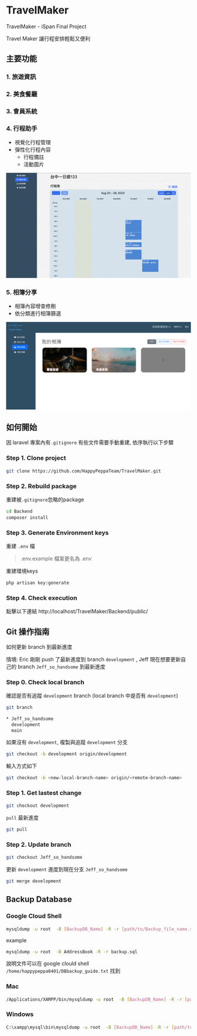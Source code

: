 # TravelMaker
TravelMaker - iSpan Final Project

Travel Maker 讓行程安排輕鬆又便利

## 主要功能

### 1. 旅遊資訊

### 2. 美食餐廳


### 3. 會員系統

### 4. 行程助手
- 視覺化行程管理
- 彈性化行程內容
  - 行程備註
  - 活動圖片

![journey](./demo_images/journey.png)
### 5. 相簿分享
- 相簿內容增查修刪
- 依分類進行相簿篩選
  
![image](./demo_images/album.png)


## 如何開始
因 laravel 專案內有`.gitignore` 有些文件需要手動重建, 依序執行以下步驟

### Step 1. Clone project 
```bash
git clone https://github.com/HappyPeppaTeam/TravelMaker.git
```

### Step 2. Rebuild package
重建被`.gitignore`忽略的package 
```bash
cd Backend
composer install
```

### Step 3. Generate Environment keys
重建 `.env` 檔
> .env.example 檔案更名為 .env

重建環境keys
```bash
php artisan key:generate
``` 
### Step 4. Check execution
點擊以下連結
http://localhost/TravelMaker/Backend/public/


## Git 操作指南

如何更新 branch 到最新進度

情境: Eric 剛剛 push 了最新進度到 branch `development` , Jeff 現在想要更新自己的 branch `Jeff_so_handsome` 到最新進度
### Step 0. Check local branch
確認是否有追蹤 `development` branch (local branch 中是否有 `development`) 

```bash
git branch
```

```
* Jeff_so_handsome
  development
  main
```

如果沒有 `development`, 複製與追蹤 `development` 分支
```bash
git checkout -b development origin/development
```

輸入方式如下
```bash
git checkout -b <new-local-branch-name> origin/<remote-branch-name>
```


### Step 1. Get lastest change
```bash
git checkout development
```

`pull` 最新進度
```bash
git pull
```

### Step 2. Update branch
```bash
git checkout Jeff_so_handsome
```
更新 `development` 進度到現在分支 `Jeff_so_handsome` 
```bash
git merge development
```



## Backup Database


### Google Cloud Shell
```bash
mysqldump -u root  -B [BackupDB_Name] -R -r [path/to/Backup_file_name.sql]
```

example
```bash
mysqldump -u root  -B AddressBook -R -r backup.sql
```

說明文件可以在 google clould shell `/home/happypeppa0401/DBbackup_guide.txt` 找到


### Mac
```bash
/Applications/XAMPP/bin/mysqldump -u root  -B [BackupDB_Name] -R -r [path/to/Backup_file_name.sql]
```

### Windows

```bash
C:\xampp\mysql\bin\mysqldump -u root  -B [BackupDB_Name] -R -r [path/to/Backup_file_name.sql]
```

